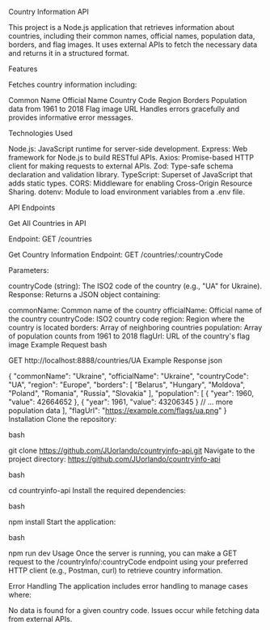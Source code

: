 Country Information API

This project is a Node.js application that retrieves information about countries, including their common names, official names, population data, borders, and flag images. It uses external APIs to fetch the necessary data and returns it in a structured format.

Features

Fetches country information including:

Common Name
Official Name
Country Code
Region
Borders
Population data from 1961 to 2018
Flag image URL
Handles errors gracefully and provides informative error messages.

Technologies Used

Node.js: JavaScript runtime for server-side development.
Express: Web framework for Node.js to build RESTful APIs.
Axios: Promise-based HTTP client for making requests to external APIs.
Zod: Type-safe schema declaration and validation library.
TypeScript: Superset of JavaScript that adds static types.
CORS: Middleware for enabling Cross-Origin Resource Sharing.
dotenv: Module to load environment variables from a .env file.

API Endpoints

Get All Countries in API

Endpoint: GET /countries

Get Country Information
Endpoint: GET /countries/:countryCode

Parameters:

countryCode (string): The ISO2 code of the country (e.g., "UA" for Ukraine).
Response: Returns a JSON object containing:

commonName: Common name of the country
officialName: Official name of the country
countryCode: ISO2 country code
region: Region where the country is located
borders: Array of neighboring countries
population: Array of population counts from 1961 to 2018
flagUrl: URL of the country's flag image
Example Request
bash

GET http://localhost:8888/countries/UA
Example Response
json

{
  "commonName": "Ukraine",
  "officialName": "Ukraine",
  "countryCode": "UA",
  "region": "Europe",
  "borders": [
    "Belarus",
    "Hungary",
    "Moldova",
    "Poland",
    "Romania",
    "Russia",
    "Slovakia"
  ],
  "population": [
    { "year": 1960, "value": 42664652 },
    { "year": 1961, "value": 43206345 }
    // ... more population data
  ],
  "flagUrl": "https://example.com/flags/ua.png"
}
Installation
Clone the repository:

bash

git clone https://github.com/JUorlando/countryinfo-api.git
Navigate to the project directory: https://github.com/JUorlando/countryinfo-api

bash

cd countryinfo-api
Install the required dependencies:

bash

npm install
Start the application:

bash

npm run dev
Usage
Once the server is running, you can make a GET request to the /countryInfo/:countryCode endpoint using your preferred HTTP client (e.g., Postman, curl) to retrieve country information.

Error Handling
The application includes error handling to manage cases where:

No data is found for a given country code.
Issues occur while fetching data from external APIs.
